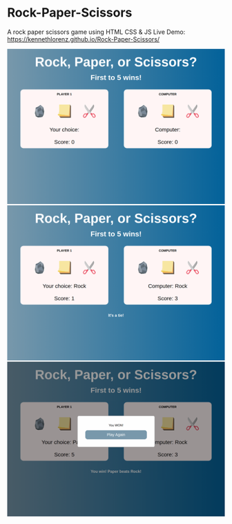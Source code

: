 # Rock-Paper-Scissors

A rock paper scissors game using HTML CSS &amp; JS
Live Demo: https://kennethlorenz.github.io/Rock-Paper-Scissors/

![Main Screen](./images/mainscreen.png)
![Play Screen](./images/playscreen.png)
![End Screen](./images/endscreen.png)
